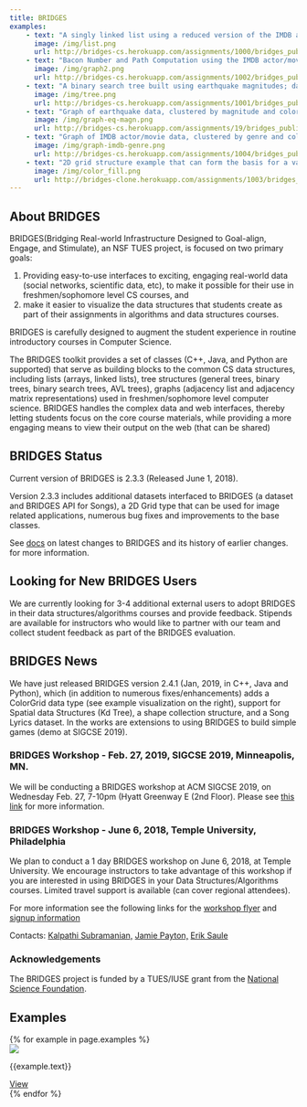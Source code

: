 ```yaml
---
title: BRIDGES
examples:
    - text: "A singly linked list using a reduced version of the IMDB actor/movie dataset."
      image: /img/list.png
      url: http://bridges-cs.herokuapp.com/assignments/1000/bridges_public
    - text: "Bacon Number and Path Computation using the IMDB actor/movie dataset. Example illustrates the path   between Kevin Bacon and Denzel Washington"
      image: /img/graph2.png
      url: http://bridges-cs.herokuapp.com/assignments/1002/bridges_public
    - text: "A binary search tree built using earthquake magnitudes; data from the USGIS earthquake feed  (periodically retrieved and stored on server, so as to always access the most recent quakes)."
      image: /img/tree.png
      url: http://bridges-cs.herokuapp.com/assignments/1001/bridges_public
    - text: "Graph of earthquake data, clustered by magnitude and colorcoded by quake magnitude."
      image: /img/graph-eq-magn.png
      url: http://bridges-cs.herokuapp.com/assignments/19/bridges_public
    - text: "Graph of IMDB actor/movie data, clustered by genre and colorcoded by movie ratings."
      image: /img/graph-imdb-genre.png
      url: http://bridges-cs.herokuapp.com/assignments/1004/bridges_public
    - text: "2D grid structure example that can form the basis for a variety of image processing operations."
      image: /img/color_fill.png
      url: http://bridges-clone.herokuapp.com/assignments/1003/bridges_public
---
```


<div class="row">
<div class="col-lg-7" markdown="1">

## About BRIDGES

BRIDGES(Bridging Real-world Infrastructure Designed to Goal-align, Engage, and Stimulate), an NSF TUES project, is focused on two primary goals:

1. Providing easy-to-use interfaces to exciting, engaging real-world data (social networks, scientific data, etc), to make it possible for their use in freshmen/sophomore level CS courses, and
2. make it easier to visualize the data structures that students create as part of their assignments in algorithms and data structures courses.

BRIDGES is carefully designed to augment the student experience in routine introductory courses in Computer Science.

The BRIDGES toolkit provides a set of classes (C++, Java, and Python are supported) that serve as building blocks to the common CS data structures, including lists (arrays, linked lists), tree structures (general trees, binary trees, binary search trees, AVL trees), graphs (adjacency list and adjacency matrix representations) used in freshmen/sophomore level computer science. BRIDGES handles the complex data and web interfaces, thereby letting students focus on the core course materials, while providing a more engaging means to view their output on the web (that can be shared)

## BRIDGES Status

Current version of BRIDGES is 2.3.3 (Released June 1, 2018).  

Version 2.3.3 includes additional datasets interfaced to BRIDGES (a dataset and BRIDGES API for Songs), a 2D Grid type that can be used for image related applications, numerous bug fixes and improvements to the base classes.

See [docs](/doc/) on latest changes to BRIDGES and its history of earlier changes. for more information.

## Looking for New BRIDGES Users

We are currently looking for 3-4 additional external users to adopt BRIDGES in their data structures/algorithms courses and provide feedback. Stipends are available for instructors who would like to partner with our team and collect student feedback as part of the BRIDGES evaluation.

## BRIDGES News

We have just released BRIDGES version 2.4.1 (Jan, 2019, in C++, Java and Python), which (in addition to numerous fixes/enhancements) adds a ColorGrid data type (see example visualization on the right), support for Spatial data Structures (Kd Tree), a shape collection structure, and a Song Lyrics dataset. In the works are extensions to using BRIDGES to build simple games (demo at SIGCSE 2019).

### BRIDGES Workshop - Feb. 27, 2019, SIGCSE 2019, Minneapolis, MN.

We will be conducting a BRIDGES workshop at ACM SIGCSE 2019, on Wednesday Feb. 27, 7-10pm (Hyatt Greenway E (2nd Floor). Please see [this link](https://whova.com/embedded/subsession/sigcs_201902/486899/497255/) for more information.

### BRIDGES Workshop - June 6, 2018, Temple University, Philadelphia

We plan to conduct a 1 day BRIDGES workshop on June 6, 2018, at Temple University. We encourage instructors to take advantage of this workshop if you are interested in using BRIDGES in your Data Structures/Algorithms courses. Limited travel support is available (can cover regional attendees).

For more information see the following links for the [workshop flyer](/workshops/2018/philadelphia/flyer.pdf) and [signup information](https://goo.gl/forms/s0cYQAYrhctVRzff1)

Contacts: [Kalpathi Subramanian,](mailto:krs@uncc.edu?subject=Bridges%20Workshop) [Jamie Payton,](mailto:payton@temple.edu?subject=Bridges%20Workshop) [Erik Saule](mailto:esaule@uncc.edu?subject=Bridges%20Workshop)

### Acknowledgements

The BRIDGES project is funded by a TUES/IUSE grant from the [National Science Foundation](www.nsf.gov).

</div>


<div class="col-lg-5">
<h2>Examples</h2>
{% for example in page.examples %}
<div class="card mb-4">
  <a href="{{example.url}}"><img class="card-img-top" src="{{example.image}}"></a>
  <div class="card-body">
    <p class="card-text">{{example.text}}</p>
    <a href="{{example.url}}" class="btn btn-primary">View</a>
  </div>
</div>
{% endfor %}

</div>
</div>